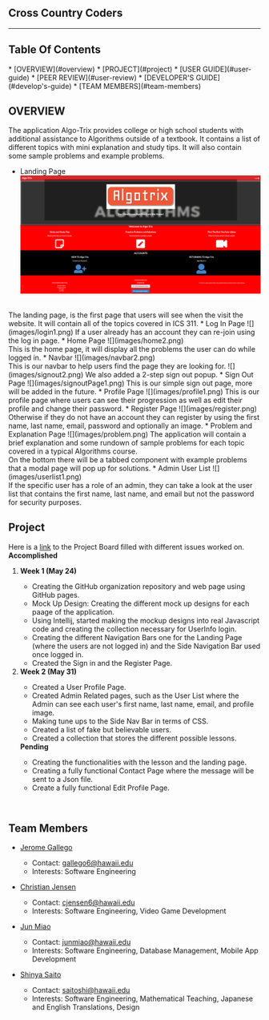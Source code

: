<h2> Cross Country Coders </h2>
<hr>
<h2> Table Of Contents </h2>
* [OVERVIEW](#overview)
* [PROJECT](#project)
* [USER GUIDE](#user-guide)
* [PEER REVIEW](#user-review)
* [DEVELOPER'S GUIDE](#develop's-guide)
* [TEAM MEMBERS](#team-members)

## OVERVIEW
The application Algo-Trix provides college or high school students with additional assistance to Algorithms outside of a textbook. It contains a list of different topics with mini explanation and study tips. It will also contain some sample problems and example problems.

* Landing Page
![](images/landing1.png)
<br/>
The landing page, is the first page that users will see when the visit the website. It will contain all of the topics covered in ICS 311.
* Log In Page
  ![](images/login1.png)
  If a user already has an account they can re-join using the log in page.
* Home Page
  ![](images/home2.png)
  <br/>
  This is the home page, it will display all the problems the user can do while logged in.
* Navbar
  ![](images/navbar2.png)
  <br/>
  This is our navbar to help users find the page they are looking for.
  ![](images/signout2.png)
  We also added a 2-step sign out popup.
* Sign Out Page
  ![](images/signoutPage1.png)
  This is our simple sign out page, more will be added in the future.
* Profile Page
  ![](images/profile1.png)
This is our profile page where users can see their progression as well as edit their profile and change their password.
* Register Page
![](images/register.png)
Otherwise if they do not have an account they can register by using the first name, last name, email, password and optionally an image.
* Problem and Explanation Page
![](images/problem.png)
The application will contain a brief explanation and some rundown of sample problems for each topic covered in a typical Algorithms course. <br/>
On the bottom there will be a tabbed component with example problems that a modal page will pop up for solutions.
* Admin User List
![](images/userlist1.png) <br/>
If the specific user has a role of an admin, they can take a look at the user list that contains the first name, last name, and email but not the password for security purposes.

## Project 
Here is a <a href ="https://github.com/cross-country-coders/algo-trix/projects/1">link</a> to the Project Board filled with different issues worked on. <br/>
<b>Accomplished</b>
<ol>
 <li> <b>Week 1 (May 24)</b> </li>
 <ul>
  <li> Creating the GitHub organization repository and web page using GitHub pages. </li>
  <li> Mock Up Design: Creating the different mock up designs for each paage of the application. </li>
  <li> Using Intellij, started making the mockup designs into real Javascript code and creating the collection necessary for UserInfo login.</li>
  <li> Creating the different Navigation Bars one for the Landing Page (where the users are not logged in) and the Side Navigation Bar used once logged in. </li>
  <li> Created the Sign in and the Register Page. </li>
 </ul>
 <li> <b>Week 2 (May 31)</b> </li>
 <ul>
 <li> Created a User Profile Page.</li>
 <li> Created Admin Related pages, such as the User List where the Admin can see each user's first name, last name, email, and profile image. </li>
 <li> Making tune ups to the Side Nav Bar in terms of CSS. </li>
 <li> Created a list of fake but believable users. </li>
 <li> Created a collection that stores the different possible lessons. </li>
 </ul>
 <b> Pending </b>
 <ul>
  <li> Creating the functionalities with the lesson and the landing page.</li>
  <li> Creating a fully functional Contact Page where the message will be sent to a Json file. </li>
  <li> Create a fully functional Edit Profile Page. </li>
 </ul>
</ol>
 <br/>

## Team Members
* [Jerome Gallego](https://alohajerome.github.io/)
  * Contact: gallego6@hawaii.edu
  * Interests: Software Engineering

* [Christian Jensen](https://christianjensenv.github.io/)
  * Contact: cjensen6@hawaii.edu
  * Interests: Software Engineering, Video Game Development
* [Jun Miao](https://junm1ao.github.io/)
   * Contact: junmiao@hawaii.edu
   * Interests: Software Engineering, Database Management, Mobile App Development
* [Shinya Saito](https://saitoshi.github.io/)
  * Contact: saitoshi@hawaii.edu
  * Interests: Software Engineering, Mathematical Teaching, Japanese and English Translations, Design
